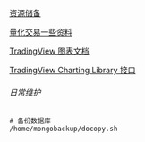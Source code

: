 

[资源储备](科技/金融项目/资源.md)

[量化交易一些资料](经济/股市/量化交易/)

[TradingView 图表文档](https://zlq4863947.gitbook.io/tradingview/home)



[TradingView Charting Library 接口](/科技/金融项目/tradingview.md)

###### 日常维护

```shell
# 备份数据库
/home/mongobackup/docopy.sh 
```




